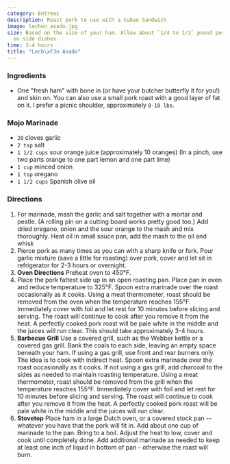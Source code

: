 ```yaml
---
category: Entrees
description: Roast pork to use with a Cuban Sandwich
image: lechon_asado.jpg
size: Based on the size of your ham. Allow about `1/4 to 1/2` pound per person, depending
  on side dishes.
time: 3-4 hours
title: "Lech\xF3n Asado"
---
```

### Ingredients

* One "fresh ham" with bone in (or have your butcher butterfly it for you!) and skin on. You can also use a small pork roast with a good layer of fat on it. I prefer a picnic shoulder, approximately `8-10 lbs`.

### Mojo Marinade

* `20` cloves garlic
* `2 tsp` salt
* `1 1/2 cups` sour orange juice (approximately 10 oranges) (In a pinch, use two parts orange to one part lemon and one part lime)
* `1 cup` minced onion
* `1 tsp` oregano
* `1 1/2 cups` Spanish olive oil

### Directions

1. For marinade, mash the garlic and salt together with a mortar and pestle. (A rolling pin on a cutting board works pretty good too.) Add dried oregano, onion and the sour orange to the mash and mix thoroughly. Heat oil in small sauce pan, add the mash to the oil and whisk
2. Pierce pork as many times as you can with a sharp knife or fork. Pour garlic mixture (save a little for roasting) over pork, cover and let sit in refrigerator for 2-3 hours or overnight.
3. **Oven Directions** Preheat oven to 450°F.
4. Place the pork fattest side up in an open roasting pan. Place pan in oven and reduce temperature to 325°F. Spoon extra marinade over the roast occasionally as it cooks. Using a meat thermometer, roast should be removed from the oven when the temperature reaches 155°F. Immediately cover with foil and let rest for 10 minutes before slicing and serving. The roast will continue to cook after you remove it from the heat. A perfectly cooked pork roast will be pale white in the middle and the juices will run clear. This should take approximately 3-4 hours.
5. **Barbecue Grill** Use a covered grill, such as the Webber kettle or a covered gas grill. Bank the coals to each side, leaving an empty space beneath your ham. If using a gas grill, use front and rear burners only. The idea is to cook with indirect heat. Spoon extra marinade over the roast occasionally as it cooks. If not using a gas grill, add charcoal to the sides as needed to maintain roasting temperature. Using a meat thermometer, roast should be removed from the grill when the temperature reaches 155°F. Immediately cover with foil and let rest for 10 minutes before slicing and serving. The roast will continue to cook after you remove it from the heat. A perfectly cooked pork roast will be pale white in the middle and the juices will run clear.
6. **Stovetop** Place ham in a large Dutch oven, or a covered stock pan -- whatever you have that the pork will fit in. Add about one cup of marinade to the pan. Bring to a boil. Adjust the heat to low, cover and cook until completely done. Add additional marinade as needed to keep at least one inch of liquid in bottom of pan - otherwise the roast will burn.